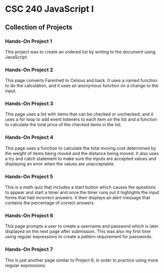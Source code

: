 # CSC 240 JavaScript I

## Collection of Projects

### Hands-On Project 1

This project was to create an ordered list by writing to the document using JavaScript.

### Hands-On Project 2

This page converts Farenheit to Celsius and back. It uses a named function to do the calculation, and it uses an anonymous function on a change to the input.

### Hands-On Project 3

This page uses a list with items that can be checked or unchecked, and it uses a for loop to add event listeners to each item on the list and a function to calculate the total price of the checked items in the list.

### Hands-On Project 4

This page uses a function to calculate the total moving cost determined by the weight of items being moved and the distance being moved. It also uses a try and catch statement to make sure the inputs are accepted values and displaying an error when the values are unacceptable.

### Hands-On Project 5

This is a math quiz that includes a start button which causes the questions to appear and start a timer and once the timer runs out it highlights the input forms that had incorrect answers. It then displays an alert message that contains the percentage of correct answers.

### Hands-On Project 6

This page prompts a user to create a username and password which is later displayed on the next page after submission. This was also my first time using regular expressions to create a pattern requirement for passwords.

### Hands-On Project 7

This is just another page similar to Project 6, in order to practice using more regular expressions.
